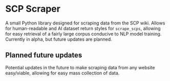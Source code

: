 # SCP Scraper
A small Python library designed for scraping data from the SCP wiki. Allows for human-readable and AI dataset return styles for `scrape_scps`, allowing for easy retrieval of a fairly large corpus conducive to NLP model training. Currently in alpha, but future updates are planned.

## Planned future updates
Potential updates in the future to make scraping data from any website easy/viable, allowing for easy mass collection of data.